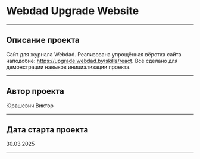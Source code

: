 # Webdad Upgrade Website

---

## Описание проекта

Сайт для журнала Webdad. Реализована упрощённая вёрстка сайта наподобие: <https://upgrade.webdad.by/skills/react>. Всё сделано для демонстрации навыков инициализации проекта.

---

## Автор проекта

Юрашевич Виктор

---

## Дата старта проекта

30.03.2025

---
